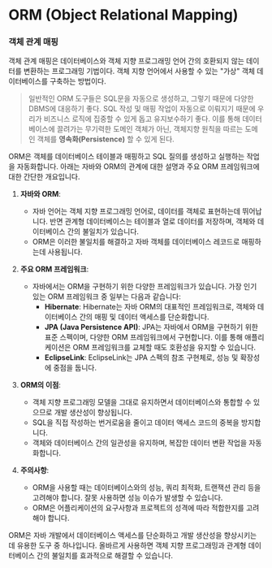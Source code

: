 # ORM (Object Relational Mapping)

### 객체 관계 매핑

객체 관계 매핑은 데이터베이스와 객체 지향 프로그래밍 언어 간의 호환되지 않는 데이터를 변환하는 프로그래밍 기법이다. 객체 지향 언어에서 사용할 수 있는 "가상" 객체 데이터베이스를 구축하는 방법이다.

> 일반적인 ORM 도구들은 SQL문을 자동으로 생성하고, 그렇기 때문에 다양한 DBMS에 대응하기 좋다. SQL 작성 및 매핑 작업이 자동으로 이뤄지기 때문에 우리가 비즈니스 로직에 집중할 수 있게 돕고
> 유지보수하기 좋다.
> 이를 통해 데이터베이스에 끌려가는 무기력한 도메인 객체가 아닌, 객체지향 원칙을 따르는 도메인 객체를 **영속화(Persistence)** 할 수 있게 된다.
>

ORM은 객체를 데이터베이스 테이블과 매핑하고 SQL 질의를 생성하고 실행하는 작업을 자동화합니다. 아래는 자바와 ORM의 관계에 대한 설명과 주요 ORM 프레임워크에 대한 간단한 개요입니다.

1. **자바와 ORM**:
    - 자바 언어는 객체 지향 프로그래밍 언어로, 데이터를 객체로 표현하는데 뛰어납니다. 반면 관계형 데이터베이스는 테이블과 열로 데이터를 저장하며, 객체와 데이터베이스 간의 불일치가 있습니다.
    - ORM은 이러한 불일치를 해결하고 자바 객체를 데이터베이스 레코드로 매핑하는데 사용됩니다.

2. **주요 ORM 프레임워크**:
    - 자바에서는 ORM을 구현하기 위한 다양한 프레임워크가 있습니다. 가장 인기 있는 ORM 프레임워크 중 일부는 다음과 같습니다:
        - **Hibernate**: Hibernate는 자바 ORM의 대표적인 프레임워크로, 객체와 데이터베이스 간의 매핑 및 데이터 액세스를 단순화합니다.
        - **JPA (Java Persistence API)**: JPA는 자바에서 ORM을 구현하기 위한 표준 스펙이며, 다양한 ORM 프레임워크에서 구현합니다. 이를 통해 애플리케이션은 ORM
          프레임워크를 교체할 때도 호환성을 유지할 수 있습니다.
        - **EclipseLink**: EclipseLink는 JPA 스펙의 참조 구현체로, 성능 및 확장성에 중점을 둡니다.

3. **ORM의 이점**:
    - 객체 지향 프로그래밍 모델을 그대로 유지하면서 데이터베이스와 통합할 수 있으므로 개발 생산성이 향상됩니다.
    - SQL을 직접 작성하는 번거로움을 줄이고 데이터 액세스 코드의 중복을 방지합니다.
    - 객체와 데이터베이스 간의 일관성을 유지하며, 복잡한 데이터 변환 작업을 자동화합니다.

4. **주의사항**:
    - ORM을 사용할 때는 데이터베이스와의 성능, 쿼리 최적화, 트랜잭션 관리 등을 고려해야 합니다. 잘못 사용하면 성능 이슈가 발생할 수 있습니다.
    - ORM은 어플리케이션의 요구사항과 프로젝트의 성격에 따라 적합한지를 고려해야 합니다.

ORM은 자바 개발에서 데이터베이스 액세스를 단순화하고 개발 생산성을 향상시키는 데 유용한 도구 중 하나입니다. 올바르게 사용하면 객체 지향 프로그래밍과 관계형 데이터베이스 간의 불일치를 효과적으로 해결할 수
있습니다.
